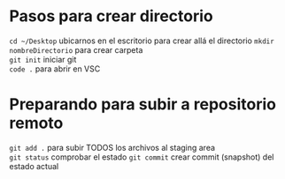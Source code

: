 # Pasos para crear directorio

`cd ~/Desktop` ubicarnos en el escritorio para crear allá el directorio
`mkdir nombreDirectorio` para crear carpeta  
`git init` iniciar git  
`code .` para abrir en VSC  



# Preparando para subir a repositorio remoto  

`git add .` para subir TODOS los archivos al staging area  
`git status` comprobar el estado
`git commit` crear commit (snapshot) del estado actual

